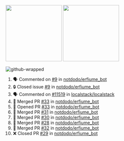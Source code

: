 <a href="https://github.com/notdodo"><img src="https://github-readme-stats.vercel.app/api?username=notdodo&count_private=true&theme=dark" height="180" /></a> <a href="https://github.com/notdodo"><img src="https://github-readme-stats.vercel.app/api/top-langs/?username=notdodo&langs_count=8&theme=dark&hide=tex,java,html,css&layout=compact" height="180" /></a>

![github-wrapped](https://github.com/notdodo/notdodo/assets/6991986/fb310ed4-7b6b-48dd-a447-4c85e6000edb)

<!--START_SECTION:activity-->
1. 🗣 Commented on [#9](https://github.com/notdodo/erfiume_bot/issues/9#issuecomment-2377013220) in [notdodo/erfiume_bot](https://github.com/notdodo/erfiume_bot)
2. 🔒 Closed issue [#9](https://github.com/notdodo/erfiume_bot/issues/9) in [notdodo/erfiume_bot](https://github.com/notdodo/erfiume_bot)
3. 🗣 Commented on [#11519](https://github.com/localstack/localstack/issues/11519#issuecomment-2376468905) in [localstack/localstack](https://github.com/localstack/localstack)
4. 🎉 Merged PR [#33](https://github.com/notdodo/erfiume_bot/pull/33) in [notdodo/erfiume_bot](https://github.com/notdodo/erfiume_bot)
5. 💪 Opened PR [#33](https://github.com/notdodo/erfiume_bot/pull/33) in [notdodo/erfiume_bot](https://github.com/notdodo/erfiume_bot)
6. 🎉 Merged PR [#31](https://github.com/notdodo/erfiume_bot/pull/31) in [notdodo/erfiume_bot](https://github.com/notdodo/erfiume_bot)
7. 🎉 Merged PR [#30](https://github.com/notdodo/erfiume_bot/pull/30) in [notdodo/erfiume_bot](https://github.com/notdodo/erfiume_bot)
8. 🎉 Merged PR [#28](https://github.com/notdodo/erfiume_bot/pull/28) in [notdodo/erfiume_bot](https://github.com/notdodo/erfiume_bot)
9. 🎉 Merged PR [#32](https://github.com/notdodo/erfiume_bot/pull/32) in [notdodo/erfiume_bot](https://github.com/notdodo/erfiume_bot)
10. ❌ Closed PR [#29](https://github.com/notdodo/erfiume_bot/pull/29) in [notdodo/erfiume_bot](https://github.com/notdodo/erfiume_bot)
<!--END_SECTION:activity-->
